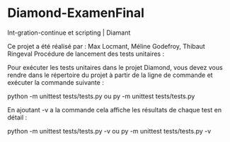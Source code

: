 # Diamond-ExamenFinal

Int-gration-continue et scripting | Diamant

Ce projet a été réalisé par : Max Locmant, Méline Godefroy, Thibaut Ringeval
Procédure de lancement des tests unitaires :

Pour exécuter les tests unitaires dans le projet Diamond, vous devez vous rendre dans le répertoire du projet à partir de la ligne de commande et exécuter la commande suivante :

python -m unittest tests/tests.py ou py -m unittest tests/tests.py

En ajoutant -v a la commande cela affiche les résultats de chaque test en détail :

python -m unittest tests/tests.py -v ou py -m unittest tests/tests.py -v
